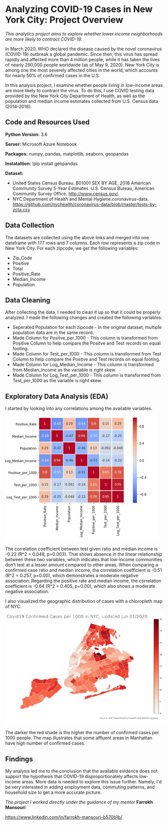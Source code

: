 # Analyzing COVID-19 Cases in New York City: Project Overview
*This analytics project aims to explore whether lower income neighborhoods are more likely to contract COVID-19.*

In March 2020, WHO declared the disease caused by the novel coronavirus (COVID-19) outbreak a global pandemic. Since then, this virus has spread rapidly and affected more than 4 million people; while it has taken the lives of nearly 290,000 people worldwide (as of May 9, 2020). New York City is among one the most severely affected cities in the world, which accounts for nearly 50% of confirmed cases in the U.S.

In this analysis project, I examine whether people living in low-income areas are more likely to contract the virus. To do this, I use COVID testing data provided by the New York City Department of Health, as well as the population and median income estimates collected from U.S. Census data (2014-2018).

## Code and Resources Used

**Python Version:** 3.6

**Server:** Microsoft Azure Notebook

**Packages:** numpy, pandas, matplotlib, seaborn, geopandas

**Instataltion:** !pip install geopandas

**Dataset:**
* United States Census Bureau. B01001 SEX BY AGE, 2018 American Community Survey 5-Year Estimates. U.S. Census Bureau, American Community Survey Office. http://www.census.gov/.
* NYC Department of Health and Mental Hygiene.coronavirus-data. https://github.com/nychealth/coronavirus-data/blob/master/tests-by-zcta.csv

## Data Collection

The datasets are collected using the above links and merged into one dataframe with 177 rows and 7 columns. Each row represents a zip code in New York City. For each zipcode, we get the following variables:

* Zip_Code	
* Positive	
* Total	
* Positive_Rate	
* Median_Income	
* Population	

## Data Cleaning

After collecting the data, I needed to clean it up so that it could be properly analyzed. I made the following changes and created the following variables:

* Seperated Population for each zipcode - In the original dataset, multiple population data are in the same record.
* Made Column for Positve_per_1000 - This column is transformed from Positive Column to help compare the Positve and Test records on equal footing.
* Made Column for Test_per_1000 - This column is transformed from Test Column to help compare the Positve and Test records on equal footing.
* Made Column for Log_Median_Income - This column is transformed from Median_Income as the variable is right skew.
* Made Column for Log_Test_per_1000 - This column is transformed from Test_per_1000 as the variable is right skew.

## Exploratory Data Analysis (EDA)

I started by looking into any correlations among the available variables.

![Correlation Analysis](https://github.com/LilyTruong2291/COVID19-in-NYC/blob/master/heatmap.PNG)

The correlation coefficient between test given ratio and median income is -0.22 (R^2 = 0.048, p=0.003). That shows absence in the linear relationship between these two variables, which indicates that low-income communities don’t test at a lesser amount compared to other areas. When comparing a confirmed case ratio and median income, the correlation coefficient is -0.51 (R^2 = 0.257, p=0.00), which demonstrates a moderate negative association. Regarding the positive rate and median income, the correlation coefficient is -0.64 (R^2 = 0.405, p=0.00), which also shows a moderate negative association.

I also visualized the geographic distribution of cases with a chloropleth map of NYC.

![Confirmed Cases per 1000 (updated Jun 01, 2016)](https://github.com/LilyTruong2291/COVID19-in-NYC/blob/master/map.png)

The darker the red shade is the higher the number of confirmed cases per 1000 people. The map illustrates that some affluent areas in Manhattan have high number of confirmed cases. 

## Findings

My analysis led me to the conclusion that the available evidence does not support the hypothesis that COVID-19 disproportionately affects low-income areas. More data is needed to explore this issue further. Namely, I'd be very interested in adding employment data, commuting patterns, and household size to get a more accurate picture. 

*The project I worked directly under the guidance of my mentor* **Farrokh Mansouri** 

https://www.linkedin.com/in/farrokh-mansouri-b570b1b/

